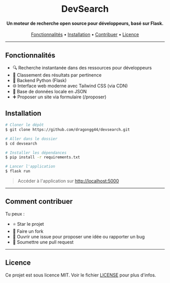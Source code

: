 <h1 align="center">
  <br>
  DevSearch
  <br>
</h1>

<h4 align="center">Un moteur de recherche open source pour développeurs, basé sur Flask.</h4>

<p align="center">
  <a href="#fonctionnalites">Fonctionnalités</a> •
  <a href="#installation">Installation</a> •
  <a href="#comment-contribuer">Contribuer</a> •
  <a href="#licence">Licence</a>
</p>

---

## Fonctionnalités

- 🔍 Recherche instantanée dans des ressources pour développeurs
- 🧠 Classement des résultats par pertinence
- 🐍 Backend Python (Flask)
- 🌐 Interface web moderne avec Tailwind CSS (via CDN)
- 💾 Base de données locale en JSON
- ➕ Proposer un site via formulaire (/proposer)

## Installation

```bash
# Cloner le dépôt
$ git clone https://github.com/dragongg44/devsearch.git

# Aller dans le dossier
$ cd devsearch

# Installer les dépendances
$ pip install -r requirements.txt

# Lancer l'application
$ flask run
````

> Accéder à l'application sur [http://localhost:5000](http://localhost:5000)

---

## Comment contribuer

Tu peux :

* ⭐ Star le projet
* 🍴 Faire un fork
* 💬 Ouvrir une issue pour proposer une idée ou rapporter un bug
* 🔧 Soumettre une pull request

---

## Licence

Ce projet est sous licence MIT. Voir le fichier [LICENSE](LICENSE) pour plus d'infos.

